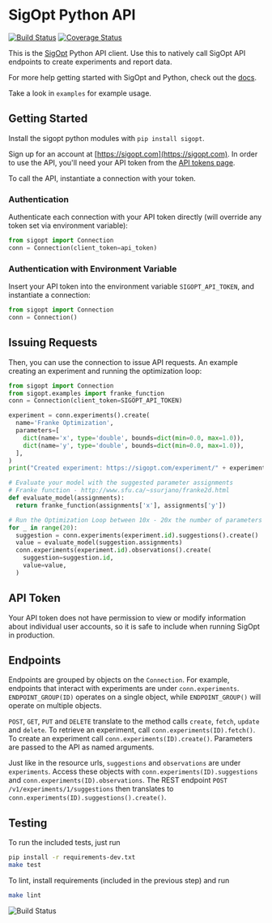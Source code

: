 # SigOpt Python API

[![Build Status](https://travis-ci.org/sigopt/sigopt-python.svg?branch=coveralls)](https://travis-ci.org/sigopt/sigopt-python) [![Coverage Status](https://coveralls.io/repos/github/sigopt/sigopt-python/badge.svg?branch=coveralls)](https://coveralls.io/github/sigopt/sigopt-python?branch=coveralls)

This is the [SigOpt](https://sigopt.com) Python API client.
Use this to natively call SigOpt API endpoints to create experiments and report data.

For more help getting started with SigOpt and Python, check out the [docs](https://sigopt.com/docs/overview/python).

Take a look in `examples` for example usage.

## Getting Started

Install the sigopt python modules with `pip install sigopt`.

Sign up for an account at [https://sigopt.com](https://sigopt.com).
In order to use the API, you'll need your API token from the [API tokens page](https://sigopt.com/tokens).

To call the API, instantiate a connection with your token.

### Authentication
Authenticate each connection with your API token directly (will override any token set via environment variable):
```python
from sigopt import Connection
conn = Connection(client_token=api_token)
```

### Authentication with Environment Variable
Insert your API token into the environment variable `SIGOPT_API_TOKEN`, and instantiate a connection:

```python
from sigopt import Connection
conn = Connection()
```


## Issuing Requests
Then, you can use the connection to issue API requests. An example creating an experiment and running the
optimization loop:

```python
from sigopt import Connection
from sigopt.examples import franke_function
conn = Connection(client_token=SIGOPT_API_TOKEN)

experiment = conn.experiments().create(
  name='Franke Optimization',
  parameters=[
    dict(name='x', type='double', bounds=dict(min=0.0, max=1.0)),
    dict(name='y', type='double', bounds=dict(min=0.0, max=1.0)),
  ],
)
print("Created experiment: https://sigopt.com/experiment/" + experiment.id);

# Evaluate your model with the suggested parameter assignments
# Franke function - http://www.sfu.ca/~ssurjano/franke2d.html
def evaluate_model(assignments):
  return franke_function(assignments['x'], assignments['y'])

# Run the Optimization Loop between 10x - 20x the number of parameters
for _ in range(20):
  suggestion = conn.experiments(experiment.id).suggestions().create()
  value = evaluate_model(suggestion.assignments)
  conn.experiments(experiment.id).observations().create(
    suggestion=suggestion.id,
    value=value,
  )
```

## API Token

Your API token does not have permission to view or modify information about individual user accounts,
so it is safe to include when running SigOpt in production.

## Endpoints

Endpoints are grouped by objects on the `Connection`.
For example, endpoints that interact with experiments are under `conn.experiments`.
`ENDPOINT_GROUP(ID)` operates on a single object, while `ENDPOINT_GROUP()` will operate on multiple objects.

`POST`, `GET`, `PUT` and `DELETE` translate to the method calls `create`, `fetch`, `update` and `delete`.
To retrieve an experiment, call `conn.experiments(ID).fetch()`. To create an experiment call
`conn.experiments(ID).create()`. Parameters are passed to the API as named arguments.

Just like in the resource urls, `suggestions` and `observations` are under `experiments`.
Access these objects with `conn.experiments(ID).suggestions` and `conn.experiments(ID).observations`.
The REST endpoint `POST /v1/experiments/1/suggestions` then translates to `conn.experiments(ID).suggestions().create()`.

## Testing

To run the included tests, just run

```bash
pip install -r requirements-dev.txt
make test
```

To lint, install requirements (included in the previous step) and run
```bash
make lint
```

![Build Status](https://travis-ci.org/sigopt/sigopt-python.svg?branch=master)

